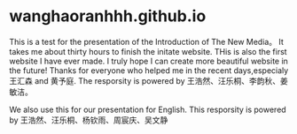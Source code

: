 # wanghaoranhhh.github.io
This is a test for the presentation of the Introduction of The New Media。
It takes me about thirty hours to finish the initate website.
THis is also the first website I have ever made.
I truly hope I can create more beautiful website in the future!
Thanks for everyone who helped me in the recent days,especialy 王汇森 and 黄予庭.
The resporsity is powered by 王浩然、汪乐桐、李韵秋、姜敏洁。

We also use this for our presentation for English.
This resporsity is powered by 王浩然、汪乐桐、杨钦雨、周宸庆、吴文静
